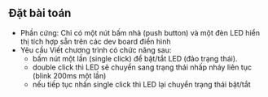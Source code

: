 ## Đặt bài toán 

- Phần cứng: Chỉ có một nút bấm nhả (push button) và một đèn LED hiển thị tích hợp sẵn trên các dev board điển hình
- Yêu cầu Viết chương trình có chức năng sau:
    + bấm nút một lần (single click) để bật/tắt LED (đảo trạng thái). 
    + double click thì LED sẽ chuyển sang trạng thái nhấp nháy liên tục (blink 200ms một lần)
    + nếu tiếp tục nhấn single click thì LED lại chuyển trạng thái bật/tắt 


